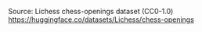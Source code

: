 Source: Lichess chess-openings dataset (CC0-1.0)
https://huggingface.co/datasets/Lichess/chess-openings